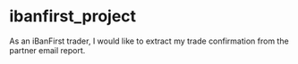 # ibanfirst_project
As an iBanFirst trader, I would like to extract my trade confirmation from the partner email report.
